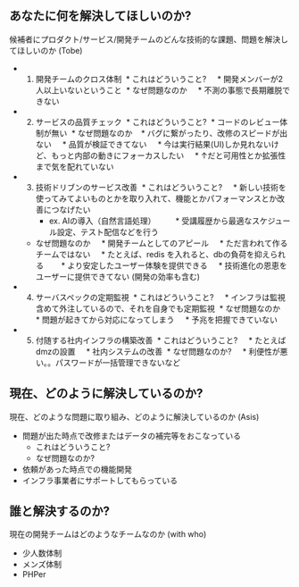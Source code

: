 ## あなたに何を解決してほしいのか?
候補者にプロダクト/サービス/開発チームのどんな技術的な課題、問題を解決してほしいのか (Tobe)
* 1. 開発チームのクロス体制
  * これはどういうこと?
     * 開発メンバーが2人以上いないということ
  * なぜ問題なのか
     * 不測の事態で長期離脱できない
* 2. サービスの品質チェック
  * これはどういうこと?
     * コードのレビュー体制が無い
  * なぜ問題なのか
     * バグに繋がったり、改修のスピードが出ない
     * 品質が検証できてない
     * 今は実行結果(UI)しか見れないけど、もっと内部の動きにフォーカスしたい
     * ↑だと可用性とか拡張性まで気を配れていない
* 3. 技術ドリブンのサービス改善
  * これはどういうこと?
     * 新しい技術を使ってみてよいものとかを取り入れて、機能とかパフォーマンスとか改善につなげたい
     * ex. AIの導入（自然言語処理）
         * 受講履歴から最適なスケジュール設定、テスト配信などを行う
  * なぜ問題なのか
     * 開発チームとしてのアピール
     * ただ言われて作るチームではない
     * たとえば、redis を入れると、dbの負荷を抑えられる
        * より安定したユーザー体験を提供できる
     * 技術進化の恩恵をユーザーに提供できてない (開発の効率も含む)
* 4. サーバスペックの定期監視
  * これはどういうこと?
     * インフラは監視含めて外注しているので、それを自身でも定期監視
  * なぜ問題なのか
     * 問題が起きてから対応になってしまう
     * 予兆を把握できていない
* 5. 付随する社内インフラの構築改善
  * これはどういうこと?
     * たとえばdmzの設置
     * 社内システムの改善
  * なぜ問題なのか?
     * 利便性が悪い。。パスワードが一括管理できないなど

## 現在、どのように解決しているのか?
現在、どのような問題に取り組み、どのように解決しているのか (Asis)
* 問題が出た時点で改修またはデータの補完等をおこなっている
  * これはどういうこと?
  * なぜ問題なのか?
* 依頼があった時点での機能開発
* インフラ事業者にサポートしてもらっている

## 誰と解決するのか?
現在の開発チームはどのようなチームなのか (with who)
* 少人数体制
* メンズ体制
* PHPer
